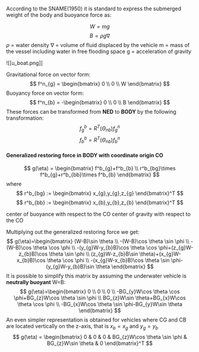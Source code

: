 According to the SNAME(1950) it is standard to express the submerged weight of the body and buoyance force as:

$$
W = mg
$$
$$
B = \rho g\nabla
$$
$\rho$ = water density
$\nabla$ = volume of fluid displaced by the vehicle
m = mass of the vessel including water in free flooding space
g = acceleration of gravity

![[u_boat.png]]

Gravitational force on vector form:
$$
f^n_{g} = \begin{bmatrix}
0 \\
0 \\
W
\end{bmatrix}
$$
Buoyancy force on vector form:
$$
f^n_{b} = -\begin{bmatrix}
0 \\
0 \\
B
\end{bmatrix}
$$
These forces can be transformed from **NED** to **BODY** by the following transformation:
$$
f^b_{g} = R^T(\Theta_{nb})f^n_{g}
$$
$$
f^b_{b} = R^T(\Theta_{nb})f^n_{b}
$$
#### Generalized restoring force in BODY with coordinate origin CO
$$
g(\eta) = \begin{bmatrix}
f^b_{g}+f^b_{b} \\
r^b_{bg}\times f^b_{g}+r^b_{bb}\times f^b_{b} 
\end{bmatrix}
$$
where 
$$
r^b_{bg} := \begin{bmatrix}
x_{g},y_{g},z_{g}
\end{bmatrix}^T
$$
$$
r^b_{bb} := \begin{bmatrix}
x_{b},y_{b},z_{b}
\end{bmatrix}^T
$$

center of buoyance with respect to the CO
center of gravity with respect to the CO

Multiplying out the generalized restoring force we get:
$$
g(\eta)=\begin{bmatrix}
(W-B)\sin \theta \\
-(W-B)\cos \theta \sin \phi \\
-(W-B)\cos \theta \cos \phi \\
-(y_{g}W-y_{b}B)\cos \theta \cos \phi+(z_{g}W-z_{b}B)\cos \theta \sin \phi \\
(z_{g}W-z_{b}B\sin \theta)+(x_{g}W-x_{b}B)\cos \theta \cos \phi \\
-(x_{g}W-x_{b}B)\cos \theta \sin \phi-(y_{g}W-y_{b}B)\sin \theta
\end{bmatrix}
$$
It is possible to simplify this matrix by assuming the underwater vehicle is **neutrally buoyant** W=B:
$$
g(\eta)=\begin{bmatrix}
0 \\
0 \\
0 \\
-BG_{y}W\cos \theta \cos \phi+BG_{z}W\cos \theta \sin \phi \\
BG_{z}W\sin \theta+BG_{x}W\cos \theta \cos \phi \\
-BG_{x}W\cos \theta \sin \phi-BG_{y}W\sin \theta
\end{bmatrix}
$$
An even simpler representation is obtained for vehicles where CG and CB are located vertically on the z-axis, that is $x_{b}= x_{g}$ and $y_{g} = y_{b}$
$$
g(\eta) = \begin{bmatrix}
0 & 0 & 0 & BG_{z}W\cos \theta \sin \phi & BG_{z}W\sin \theta & 0
\end{bmatrix}^T
$$


